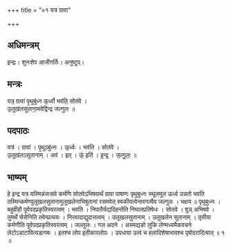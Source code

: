 +++
title = "०१ यत्र ग्रावा"

+++
## अधिमन्त्रम्
इन्द्रः। शुनःशेप आजीगर्तिः। अनुष्टुप्।

## मन्त्रः
यत्र॒ ग्रावा॑ पृ॒थुबु॑ध्न ऊ॒र्ध्वो भव॑ति॒ सोत॑वे ।  
उ॒लूख॑लसुताना॒मवेद्वि॑न्द्र जल्गुलः ॥

## पदपाठः
यत्र॑ । ग्रावा॑ । पृ॒थुऽबु॑ध्नः । ऊ॒र्ध्वः । भव॑ति । सोत॑वे ।  
उ॒लूख॑लऽसुतानाम् । अव॑ । इत् । ऊं॒ इति॑ । इ॒न्द्र॒ । ज॒ल्गु॒लः॒ ॥

## भाष्यम्
हे इन्द्र यत्र यस्मिन्नंजःसवे कर्मणि सोतवेऽभिषवार्थं ग्रावा पाषाणः पृथुबुध्नः स्थूलमूल ऊर्ध्व उन्नतो भवति तस्मिन्कर्मण्युलूखलसुतानामुलूखलेनाभिषुतानां रसमवेत् स्वकीयत्वेनावगत्यैव जल्गुलः । भक्षय ॥ पृथुबुध्नः । बहुव्रीहौ पूर्वपदप्रकृतिस्वरत्वम् । भवति । निपातैर्यद्यदिहन्तेति निघातप्रतिषेधः । सोतवे । षुञ् अभिषवे । तुमर्थे सेसेनिति तवेन्प्रत्ययः । नित्त्वादाद्युदात्तत्वम् । उलूखलसुतानाम् । उलूखलेन सुतानाम् । तृतीया कर्मणीति पूर्वपदप्रकृतिस्वरत्वम् । जल्लुलः । गल अदने । अस्मद्यङो लुकि लेण्मध्यमैकवचने लेटोऽडाटावित्यडागमः । इतश्च लोप इतीकारलोपः । उपधाया उत्वं च हलादिशेषाभावश्च पृषोदरादित्वात् ॥ १ ॥